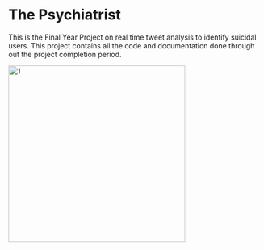 # The Psychiatrist

This is the Final Year Project on real time tweet analysis to identify suicidal users.
This project contains all the code and documentation done through out the project completion period.

<img width="350" alt="1" src="https://github.com/AmmaraKhan19/The_Psychiatrist_FYP/assets/69958530/15f10687-12a3-49bd-82be-744240a3fb31">
